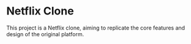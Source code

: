 # Netflix Clone

This project is a Netflix clone, aiming to replicate the core features and design of the original platform.

